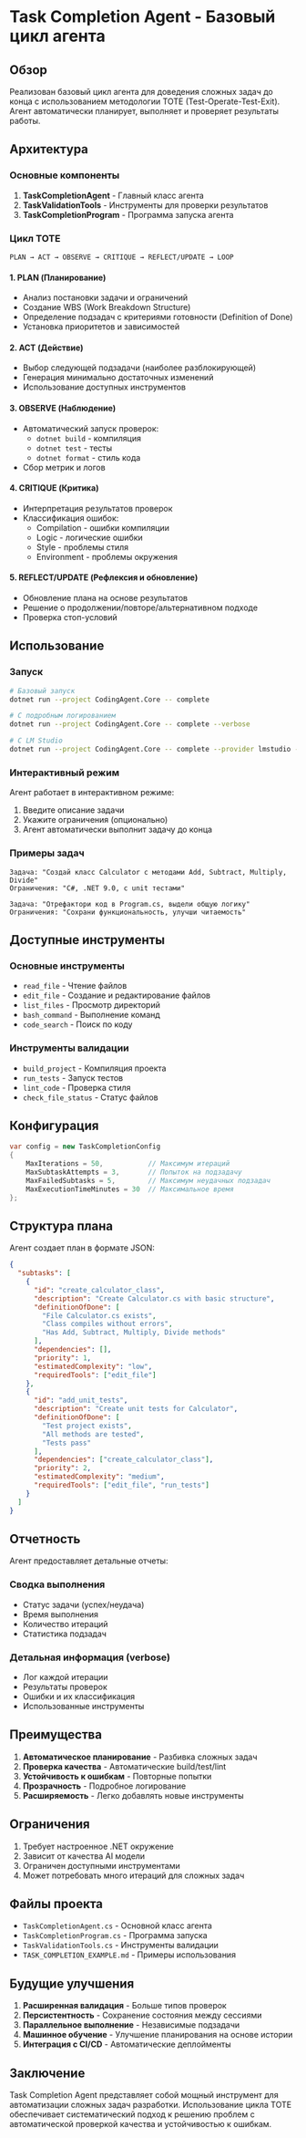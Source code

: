 # Task Completion Agent - Базовый цикл агента

## Обзор

Реализован базовый цикл агента для доведения сложных задач до конца с использованием методологии TOTE (Test-Operate-Test-Exit). Агент автоматически планирует, выполняет и проверяет результаты работы.

## Архитектура

### Основные компоненты

1. **TaskCompletionAgent** - Главный класс агента
2. **TaskValidationTools** - Инструменты для проверки результатов
3. **TaskCompletionProgram** - Программа запуска агента

### Цикл TOTE

```
PLAN → ACT → OBSERVE → CRITIQUE → REFLECT/UPDATE → LOOP
```

#### 1. PLAN (Планирование)
- Анализ постановки задачи и ограничений
- Создание WBS (Work Breakdown Structure)
- Определение подзадач с критериями готовности (Definition of Done)
- Установка приоритетов и зависимостей

#### 2. ACT (Действие)
- Выбор следующей подзадачи (наиболее разблокирующей)
- Генерация минимально достаточных изменений
- Использование доступных инструментов

#### 3. OBSERVE (Наблюдение)
- Автоматический запуск проверок:
  - `dotnet build` - компиляция
  - `dotnet test` - тесты
  - `dotnet format` - стиль кода
- Сбор метрик и логов

#### 4. CRITIQUE (Критика)
- Интерпретация результатов проверок
- Классификация ошибок:
  - Compilation - ошибки компиляции
  - Logic - логические ошибки
  - Style - проблемы стиля
  - Environment - проблемы окружения

#### 5. REFLECT/UPDATE (Рефлексия и обновление)
- Обновление плана на основе результатов
- Решение о продолжении/повторе/альтернативном подходе
- Проверка стоп-условий

## Использование

### Запуск

```bash
# Базовый запуск
dotnet run --project CodingAgent.Core -- complete

# С подробным логированием
dotnet run --project CodingAgent.Core -- complete --verbose

# С LM Studio
dotnet run --project CodingAgent.Core -- complete --provider lmstudio --verbose
```

### Интерактивный режим

Агент работает в интерактивном режиме:
1. Введите описание задачи
2. Укажите ограничения (опционально)
3. Агент автоматически выполнит задачу до конца

### Примеры задач

```
Задача: "Создай класс Calculator с методами Add, Subtract, Multiply, Divide"
Ограничения: "C#, .NET 9.0, с unit тестами"

Задача: "Отрефактори код в Program.cs, выдели общую логику"
Ограничения: "Сохрани функциональность, улучши читаемость"
```

## Доступные инструменты

### Основные инструменты
- `read_file` - Чтение файлов
- `edit_file` - Создание и редактирование файлов
- `list_files` - Просмотр директорий
- `bash_command` - Выполнение команд
- `code_search` - Поиск по коду

### Инструменты валидации
- `build_project` - Компиляция проекта
- `run_tests` - Запуск тестов
- `lint_code` - Проверка стиля
- `check_file_status` - Статус файлов

## Конфигурация

```csharp
var config = new TaskCompletionConfig
{
    MaxIterations = 50,           // Максимум итераций
    MaxSubtaskAttempts = 3,       // Попыток на подзадачу
    MaxFailedSubtasks = 5,        // Максимум неудачных подзадач
    MaxExecutionTimeMinutes = 30  // Максимальное время
};
```

## Структура плана

Агент создает план в формате JSON:

```json
{
  "subtasks": [
    {
      "id": "create_calculator_class",
      "description": "Create Calculator.cs with basic structure",
      "definitionOfDone": [
        "File Calculator.cs exists",
        "Class compiles without errors",
        "Has Add, Subtract, Multiply, Divide methods"
      ],
      "dependencies": [],
      "priority": 1,
      "estimatedComplexity": "low",
      "requiredTools": ["edit_file"]
    },
    {
      "id": "add_unit_tests",
      "description": "Create unit tests for Calculator",
      "definitionOfDone": [
        "Test project exists",
        "All methods are tested",
        "Tests pass"
      ],
      "dependencies": ["create_calculator_class"],
      "priority": 2,
      "estimatedComplexity": "medium",
      "requiredTools": ["edit_file", "run_tests"]
    }
  ]
}
```

## Отчетность

Агент предоставляет детальные отчеты:

### Сводка выполнения
- Статус задачи (успех/неудача)
- Время выполнения
- Количество итераций
- Статистика подзадач

### Детальная информация (verbose)
- Лог каждой итерации
- Результаты проверок
- Ошибки и их классификация
- Использованные инструменты

## Преимущества

1. **Автоматическое планирование** - Разбивка сложных задач
2. **Проверка качества** - Автоматические build/test/lint
3. **Устойчивость к ошибкам** - Повторные попытки
4. **Прозрачность** - Подробное логирование
5. **Расширяемость** - Легко добавлять новые инструменты

## Ограничения

1. Требует настроенное .NET окружение
2. Зависит от качества AI модели
3. Ограничен доступными инструментами
4. Может потребовать много итераций для сложных задач

## Файлы проекта

- `TaskCompletionAgent.cs` - Основной класс агента
- `TaskCompletionProgram.cs` - Программа запуска
- `TaskValidationTools.cs` - Инструменты валидации
- `TASK_COMPLETION_EXAMPLE.md` - Примеры использования

## Будущие улучшения

1. **Расширенная валидация** - Больше типов проверок
2. **Персистентность** - Сохранение состояния между сессиями
3. **Параллельное выполнение** - Независимые подзадачи
4. **Машинное обучение** - Улучшение планирования на основе истории
5. **Интеграция с CI/CD** - Автоматические деплойменты

## Заключение

Task Completion Agent представляет собой мощный инструмент для автоматизации сложных задач разработки. Использование цикла TOTE обеспечивает систематический подход к решению проблем с автоматической проверкой качества и устойчивостью к ошибкам.